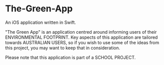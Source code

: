 # The-Green-App
An iOS application written in Swift.

"The Green App" is an application centred around informing users of their ENVIRONMENTAL FOOTPRINT. Key aspects of this application
are tailored towards AUSTRALIAN USERS, so if you wish to use some of the ideas from this project, you may want to keep that
in consideration.

Please note that this application is part of a SCHOOL PROJECT. 
